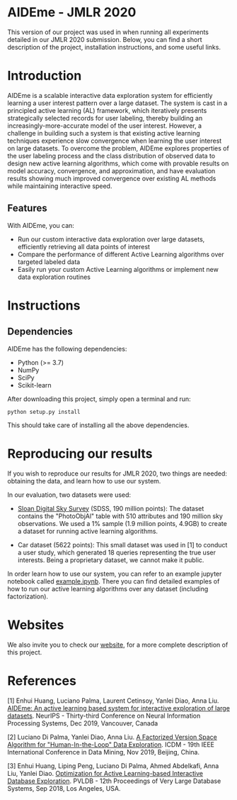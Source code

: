 # AIDEme - JMLR 2020

This version of our project was used in when running all experiments detailed in our JMLR 2020 submission. 
Below, you can find a short description of the project, installation instructions, and some useful links.   

# Introduction
AIDEme is a scalable interactive data exploration system for efficiently learning a user interest pattern over a large dataset. 
The system is cast in a principled active learning (AL) framework, which iteratively presents strategically selected records for user labeling, 
thereby building an increasingly-more-accurate model of the user interest. However, a challenge in building such a system 
is that existing active learning techniques experience slow convergence when learning the user interest on large datasets. 
To overcome the problem, AIDEme explores properties of the user labeling process and the class distribution of observed 
data to design new active learning algorithms, which come with provable results on model accuracy, convergence, and approximation, 
and have evaluation results showing much improved convergence over existing AL methods while maintaining interactive speed.

## Features
With AIDEme, you can:
  * Run our custom interactive data exploration over large datasets, efficiently retrieving all data points of interest
  * Compare the performance of different Active Learning algorithms over targeted labeled data
  * Easily run your custom Active Learning algorithms or implement new data exploration routines


# Instructions

## Dependencies
AIDEme has the following dependencies:
  * Python (>= 3.7)
  * NumPy
  * SciPy
  * Scikit-learn

After downloading this project, simply open a terminal and run:

`python setup.py install`

This should take care of installing all the above dependencies. 

# Reproducing our results
If you wish to reproduce our results for JMLR 2020, two things are needed: obtaining the data, and learn how to use our system. 

In our evaluation, two datasets were used:

- [Sloan Digital Sky Survey](http://www.sdss3.org/dr8/) (SDSS, 190 million points): The dataset contains the "PhotoObjAl" table with 510 attributes and 190 million sky observations. 
We used a 1% sample (1.9 million points, 4.9GB) to create a dataset for running active learning algorithms. 

- Car dataset (5622 points): This small dataset was used in [1] to conduct a user study, which generated 18 queries representing the true user interests.
Being a proprietary dataset, we cannot make it public. 


In order learn how to use our system, you can refer to an example jupyter notebook called [example.ipynb](./example.ipynb). There
you can find detailed examples of how to run our active learning algorithms over any dataset (including factorization).


# Websites
We also invite you to check our [website](https://www.lix.polytechnique.fr/aideme), for a more complete description of this project.


# References
[1] 
Enhui Huang, Luciano Palma, Laurent Cetinsoy, Yanlei Diao, Anna Liu.
[AIDEme: An active learning based system for interactive exploration of large datasets](https://nips.cc/Conferences/2019/Schedule?showEvent=15427).
NeurIPS - Thirty-third Conference on Neural Information Processing Systems, Dec 2019, Vancouver, Canada

[2] 
Luciano Di Palma, Yanlei Diao, Anna Liu. 
[A Factorized Version Space Algorithm for "Human-In-the-Loop" Data Exploration](https://hal.inria.fr/hal-02274497v2/document). 
ICDM - 19th IEEE International Conference in Data Mining, Nov 2019, Beijing, China.

[3] 
Enhui Huang, Liping Peng, Luciano Di Palma, Ahmed Abdelkafi, Anna Liu, Yanlei Diao.
[Optimization for Active Learning-based Interactive Database Exploration](http://www.vldb.org/pvldb/vol12/p71-huang.pdf). 
PVLDB - 12th Proceedings of Very Large Database Systems, Sep 2018, Los Angeles, USA.
